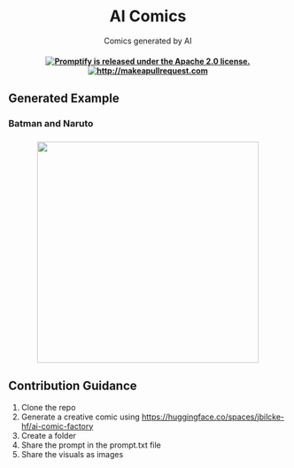 <div align="center">
<h1>AI Comics </h1></div>
<!-- 
<h2 align="center">AI Comics</h2> -->

<p align="center">
  <p align="center">Comics generated by AI
</p>
</p>

 <h4 align="center">
  <a href="https://github.com/promptslab/Promptify/blob/main/LICENSE">
    <img src="https://img.shields.io/badge/License-Apache_2.0-blue.svg" alt="Promptify is released under the Apache 2.0 license." />
  </a>
  <a href="http://makeapullrequest.com">
    <img src="https://img.shields.io/badge/PRs-welcome-brightgreen.svg?style=flat-square" alt="http://makeapullrequest.com" />
  </a>
</h4>

## Generated Example

### Batman and Naruto

<h3 align="center">
  <img src="https://github.com/LucknowAI/AI-Comics/blob/main/Batman_and_naruto/batman_naruto.png" height="400">
</h3>


## Contribution Guidance


1) Clone the repo
2) Generate a creative comic using https://huggingface.co/spaces/jbilcke-hf/ai-comic-factory
3) Create a folder
4) Share the prompt in the prompt.txt file
5) Share the visuals as images



